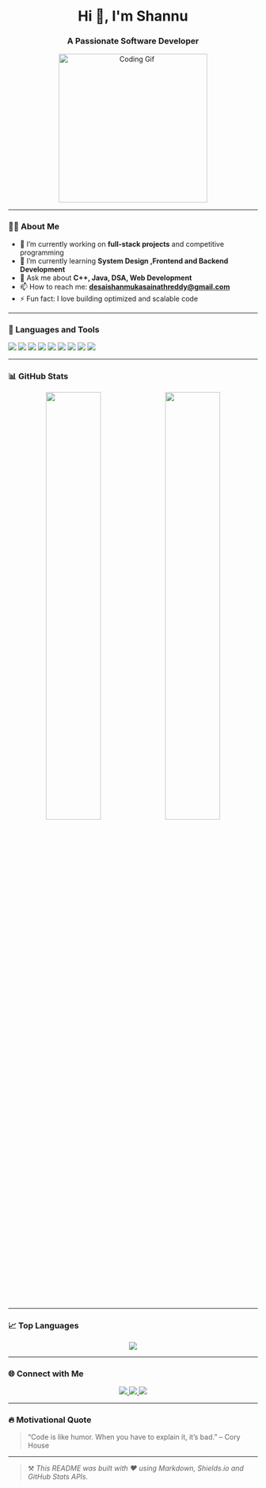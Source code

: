 <h1 align="center">Hi 👋, I'm Shannu</h1>
<h3 align="center">A Passionate Software Developer</h3>

<p align="center">
  <img src="https://media.giphy.com/media/qgQUggAC3Pfv687qPC/giphy.gif" width="300" alt="Coding Gif" />
</p>

---

### 🧑‍💻 About Me

- 🔭 I’m currently working on **full-stack projects** and competitive programming  
- 🌱 I’m currently learning **System Design ,Frontend and Backend Development**  
- 💬 Ask me about **C++, Java, DSA, Web Development**  
- 📫 How to reach me: **[desaishanmukasainathreddy@gmail.com](mailto:YourEmail@example.com)**  
- ⚡ Fun fact: I love building optimized and scalable code

---

### 🚀 Languages and Tools

<p align="left">
  <img src="https://img.shields.io/badge/C++-00599C?style=for-the-badge&logo=cplusplus&logoColor=white" />
  <img src="https://img.shields.io/badge/Java-ED8B00?style=for-the-badge&logo=java&logoColor=white" />
  <img src="https://img.shields.io/badge/DSA-%231572B6.svg?style=for-the-badge&logo=leetcode&logoColor=white" />
  <img src="https://img.shields.io/badge/HTML5-E34F26?style=for-the-badge&logo=html5&logoColor=white" />
  <img src="https://img.shields.io/badge/CSS3-1572B6?style=for-the-badge&logo=css3&logoColor=white" />
  <img src="https://img.shields.io/badge/JavaScript-F7DF1E?style=for-the-badge&logo=javascript&logoColor=black" />
  <img src="https://img.shields.io/badge/React-20232A?style=for-the-badge&logo=react&logoColor=61DAFB" />
  <img src="https://img.shields.io/badge/Tailwind_CSS-38B2AC?style=for-the-badge&logo=tailwind-css&logoColor=white" />
  <img src="https://img.shields.io/badge/MySQL-00000F?style=for-the-badge&logo=mysql&logoColor=white" />
</p>

---

### 📊 GitHub Stats

<p align="center">
  <img src="https://github-readme-stats.vercel.app/api?username=your-github-username&show_icons=true&theme=react" width="47%" />
  <img src="https://github-readme-streak-stats.herokuapp.com/?user=your-github-username&theme=react" width="47%" />
</p>

---

### 📈 Top Languages

<p align="center">
  <img src="https://github-readme-stats.vercel.app/api/top-langs/?username=your-github-username&layout=compact&theme=react&langs_count=10" />
</p>

---

### 🌐 Connect with Me

<p align="center">
  <a href="https://linkedin.com/in/your-linkedin" target="blank">
    <img src="https://img.shields.io/badge/-LinkedIn-%230077B5?style=for-the-badge&logo=linkedin&logoColor=white"/>
  </a>
  <a href="mailto:YourEmail@example.com">
    <img src="https://img.shields.io/badge/Gmail-D14836?style=for-the-badge&logo=gmail&logoColor=white" />
  </a>
  <a href="https://github.com/your-github-username">
    <img src="https://img.shields.io/badge/GitHub-100000?style=for-the-badge&logo=github&logoColor=white"/>
  </a>
</p>

---

### 🔥 Motivational Quote

> “Code is like humor. When you have to explain it, it’s bad.” – Cory House

---

> ⚒️ *This README was built with ❤️ using Markdown, Shields.io and GitHub Stats APIs.*

